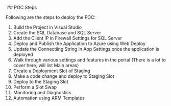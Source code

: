  ## POC Steps
 
 Following are the steps to deploy the POC:
 1) Build the Project in Visual Studio
 2) Create the SQL Database and SQL Server
 3) Add the Client IP in Firewall Settings for SQL Server
 4) Deploy and Publish the Application to Azure using Web Deploy
 5) Update the Connectiing String in App Settings once the application is deployed
 6) Walk through various settings and features in the portal (There is a lot to cover here, will list Main areas)
 7) Create a Deployment Slot of Staging
 8) Make a code change and deploy to Staging Slot
 9) Deploy to the Staging Slot
 10) Perform a Slot Swap
 12) Monitoring and Diagnostics
 13) Automation using ARM Templates
